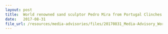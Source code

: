```yaml
---
layout: post
title:  World renowned sand sculptor Pedro Mira from Portugal Clinches Inaugural Sentosa International Sand Sculpting Championship
date:   2017-08-31
file_url: /resources/media-advisories/files/20170831_Media-Advisory_World-renowned-sand-sculptor-Pedro-Mira-from-Portugal-Clinches-Inaugural-Sentosa-International-Sand-Sculpting-Championship.pdf
---
```

